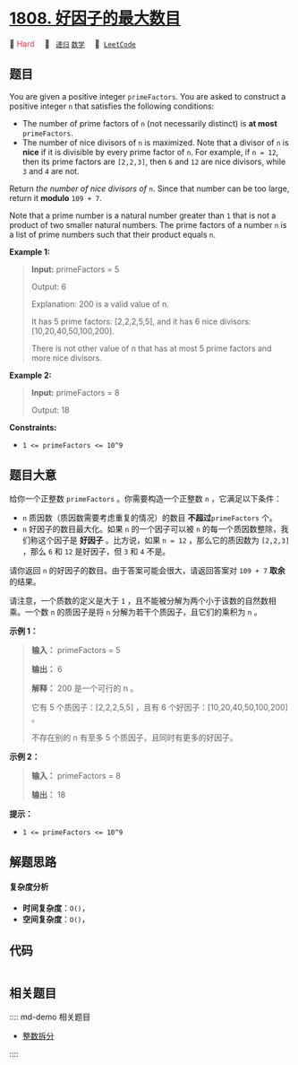 # [1808. 好因子的最大数目](https://leetcode.com/problems/maximize-number-of-nice-divisors)

🔴 <font color=#ff334b>Hard</font>&emsp; 🔖&ensp; [`递归`](/leetcode/outline/tag/recursion.md) [`数学`](/leetcode/outline/tag/math.md)&emsp; 🔗&ensp;[`LeetCode`](https://leetcode.com/problems/maximize-number-of-nice-divisors)


## 题目

You are given a positive integer `primeFactors`. You are asked to construct a
positive integer `n` that satisfies the following conditions:

  * The number of prime factors of `n` (not necessarily distinct) is **at most** `primeFactors`.
  * The number of nice divisors of `n` is maximized. Note that a divisor of `n` is **nice** if it is divisible by every prime factor of `n`. For example, if `n = 12`, then its prime factors are `[2,2,3]`, then `6` and `12` are nice divisors, while `3` and `4` are not.

Return _the number of nice divisors of_ `n`. Since that number can be too
large, return it **modulo** `109 + 7`.

Note that a prime number is a natural number greater than `1` that is not a
product of two smaller natural numbers. The prime factors of a number `n` is a
list of prime numbers such that their product equals `n`.



**Example 1:**

> 
> 
> 
> 
> 
> **Input:** primeFactors = 5
> 
> Output: 6
> 
> Explanation: 200 is a valid value of n.
> 
> It has 5 prime factors: [2,2,2,5,5], and it has 6 nice divisors: [10,20,40,50,100,200].
> 
> There is not other value of n that has at most 5 prime factors and more nice divisors.

**Example 2:**

> 
> 
> 
> 
> 
> **Input:** primeFactors = 8
> 
> Output: 18

**Constraints:**

  * `1 <= primeFactors <= 10^9`


## 题目大意

给你一个正整数 `primeFactors` 。你需要构造一个正整数 `n` ，它满足以下条件：

  * `n` 质因数（质因数需要考虑重复的情况）的数目 **不超过**`primeFactors` 个。
  * `n` 好因子的数目最大化。如果 `n` 的一个因子可以被 `n` 的每一个质因数整除，我们称这个因子是 **好因子** 。比方说，如果 `n = 12` ，那么它的质因数为 `[2,2,3]` ，那么 `6` 和 `12` 是好因子，但 `3` 和 `4` 不是。

请你返回 `n` 的好因子的数目。由于答案可能会很大，请返回答案对 `109 + 7` **取余** 的结果。

请注意，一个质数的定义是大于 `1` ，且不能被分解为两个小于该数的自然数相乘。一个数 `n` 的质因子是将 `n` 分解为若干个质因子，且它们的乘积为
`n` 。

**示例 1：**

> 
> 
> 
> 
> 
> **输入：** primeFactors = 5
> 
> **输出：** 6
> 
> **解释：** 200 是一个可行的 n 。
> 
> 它有 5 个质因子：[2,2,2,5,5] ，且有 6 个好因子：[10,20,40,50,100,200] 。
> 
> 不存在别的 n 有至多 5 个质因子，且同时有更多的好因子。
> 
> 

**示例 2：**

> 
> 
> 
> 
> 
> **输入：** primeFactors = 8
> 
> **输出：** 18
> 
> 

**提示：**

  * `1 <= primeFactors <= 10^9`


## 解题思路

#### 复杂度分析

- **时间复杂度**：`O()`，
- **空间复杂度**：`O()`，

## 代码

```javascript

```

## 相关题目

:::: md-demo 相关题目
- [整数拆分](https://leetcode.com/problems/integer-break)

::::
